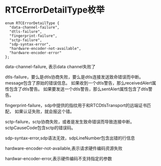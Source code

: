 # RTCErrorDetailType枚举

    enum RTCErrorDetailType {
      "data-channel-failure",
      "dtls-failure",
      "fingerprint-failure",
      "sctp-failure",
      "sdp-syntax-error",
      "hardware-encoder-not-available",
      "hardware-encoder-error"
    };

data-channel-failure, 表示data channel失败了

dtls-failure，要么是dtls协商失败，要么是dtls连接发送致命错误而中断。
message包含了原始的错误信息。
如果收到一个dtls警告，那么receivedAlert属性包含了dtls警告。
如果要发送一个dtls警告，那么sentAlert属性包含了dtls警告。

fingerprint-failure，sdp中提供的指纹用于和RTCDtlsTransport的远端证书匹配，
如果认证失败，就会报这个错。

sctp-failure，sctp协商失败，或者是发生致命错误而导致连接中断。
sctpCauseCode包含sctp的错误码。

sdp-syntax-error,sdp语法无效，sdpLineNumber包含出错的行信息

hardware-encoder-not-available,表示请求硬件编码资源失败

hardwar-encoder-error,表示硬件编码不支持指定的参数
